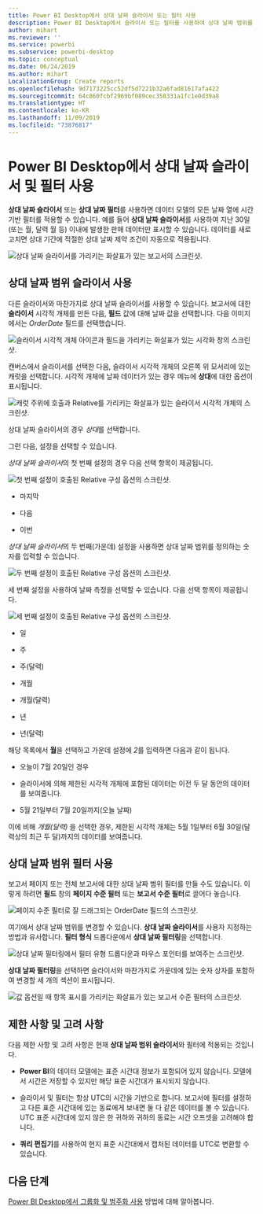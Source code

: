 ```yaml
---
title: Power BI Desktop에서 상대 날짜 슬라이서 또는 필터 사용
description: Power BI Desktop에서 슬라이서 또는 필터를 사용하여 상대 날짜 범위를 제한하는 방법을 알아봅니다.
author: mihart
ms.reviewer: ''
ms.service: powerbi
ms.subservice: powerbi-desktop
ms.topic: conceptual
ms.date: 06/24/2019
ms.author: mihart
LocalizationGroup: Create reports
ms.openlocfilehash: 9d7173225cc52df5d7221b32a6fad81617afa422
ms.sourcegitcommit: 64c860fcbf2969bf089cec358331a1fc1e0d39a8
ms.translationtype: HT
ms.contentlocale: ko-KR
ms.lasthandoff: 11/09/2019
ms.locfileid: "73876817"
---
```

# <a name="use-a-relative-date-slicer-and-filter-in-power-bi-desktop"></a>Power BI Desktop에서 상대 날짜 슬라이서 및 필터 사용

**상대 날짜 슬라이서** 또는 **상대 날짜 필터**를 사용하면 데이터 모델의 모든 날짜 열에 시간 기반 필터를 적용할 수 있습니다. 예를 들어 **상대 날짜 슬라이서**를 사용하여 지난 30일(또는 월, 달력 월 등) 이내에 발생한 판매 데이터만 표시할 수 있습니다. 데이터를 새로 고치면 상대 기간에 적절한 상대 날짜 제약 조건이 자동으로 적용됩니다.

![상대 날짜 슬라이서를 가리키는 화살표가 있는 보고서의 스크린샷.](media/desktop-slicer-filter-date-range/relative-date-range-slicer-filter-01.png)

## <a name="use-the-relative-date-range-slicer"></a>상대 날짜 범위 슬라이서 사용

다른 슬라이서와 마찬가지로 상대 날짜 슬라이서를 사용할 수 있습니다. 보고서에 대한 **슬라이서** 시각적 개체를 만든 다음, **필드** 값에 대해 날짜 값을 선택합니다. 다음 이미지에서는 *OrderDate* 필드를 선택했습니다.

![슬라이서 시각적 개체 아이콘과 필드을 가리키는 화살표가 있는 시각화 창의 스크린샷.](media/desktop-slicer-filter-date-range/relative-date-range-slicer-filter-02.png)

캔버스에서 슬라이서를 선택한 다음, 슬라이서 시각적 개체의 오른쪽 위 모서리에 있는 캐럿을 선택합니다. 시각적 개체에 날짜 데이터가 있는 경우 메뉴에 **상대**에 대한 옵션이 표시됩니다.

![캐럿 주위에 호출과 Relative를 가리키는 화살표가 있는 슬라이서 시각적 개체의 스크린샷.](media/desktop-slicer-filter-date-range/relative-date-range-slicer-filter-03.png)

상대 날짜 슬라이서의 경우 *상대*를 선택합니다.

그런 다음, 설정을 선택할 수 있습니다.

*상대 날짜 슬라이서*의 첫 번째 설정의 경우 다음 선택 항목이 제공됩니다.

![첫 번째 설정이 호출된 Relative 구성 옵션의 스크린샷.](media/desktop-slicer-filter-date-range/relative-date-range-slicer-filter-04.png)

* 마지막

* 다음

* 이번

*상대 날짜 슬라이서*의 두 번째(가운데) 설정을 사용하면 상대 날짜 범위를 정의하는 숫자를 입력할 수 있습니다.

![두 번째 설정이 호출된 Relative 구성 옵션의 스크린샷.](media/desktop-slicer-filter-date-range/relative-date-range-slicer-filter-04a.png)

세 번째 설정을 사용하여 날짜 측정을 선택할 수 있습니다. 다음 선택 항목이 제공됩니다.

![세 번째 설정이 호출된 Relative 구성 옵션의 스크린샷.](media/desktop-slicer-filter-date-range/relative-date-range-slicer-filter-05.png)

* 일

* 주

* 주(달력)

* 개월

* 개월(달력)

* 년

* 년(달력)

해당 목록에서 **월**을 선택하고 가운데 설정에 *2*를 입력하면 다음과 같이 됩니다.

* 오늘이 7월 20일인 경우

* 슬라이서에 의해 제한된 시각적 개체에 포함된 데이터는 이전 두 달 동안의 데이터를 보여줍니다.

* 5월 21일부터 7월 20일까지(오늘 날짜)

이에 비해 *개월(달력)* 을 선택한 경우, 제한된 시각적 개체는 5월 1일부터 6월 30일(달력상의 최근 두 달)까지의 데이터를 보여줍니다.

## <a name="using-the-relative-date-range-filter"></a>상대 날짜 범위 필터 사용

보고서 페이지 또는 전체 보고서에 대한 상대 날짜 범위 필터를 만들 수도 있습니다. 이렇게 하려면 **필드** 창의 **페이지 수준 필터** 또는 **보고서 수준 필터**로 끌어다 놓습니다.

![페이지 수준 필터로 잘 드래그되는 OrderDate 필드의 스크린샷.](media/desktop-slicer-filter-date-range/relative-date-range-slicer-filter-06.png)

여기에서 상대 날짜 범위를 변경할 수 있습니다. **상대 날짜 슬라이서**를 사용자 지정하는 방법과 유사합니다. **필터 형식** 드롭다운에서 **상대 날짜 필터링**을 선택합니다.

![상대 날짜 필터링에서 필터 유형 드롭다운과 마우스 포인터를 보여주는 스크린샷.](media/desktop-slicer-filter-date-range/relative-date-range-slicer-filter-07.png)

**상대 날짜 필터링**을 선택하면 슬라이서와 마찬가지로 가운데에 있는 숫자 상자를 포함하여 변경할 세 개의 섹션이 표시됩니다.

![값 옵션일 때 항목 표시를 가리키는 화살표가 있는 보고서 수준 필터의 스크린샷.](media/desktop-slicer-filter-date-range/relative-date-range-slicer-filter-08.png)

## <a name="limitations-and-considerations"></a>제한 사항 및 고려 사항

다음 제한 사항 및 고려 사항은 현재 **상대 날짜 범위 슬라이서**와 필터에 적용되는 것입니다.

* **Power BI**의 데이터 모델에는 표준 시간대 정보가 포함되어 있지 않습니다. 모델에서 시간은 저장할 수 있지만 해당 표준 시간대가 표시되지 않습니다.

* 슬라이서 및 필터는 항상 UTC의 시간을 기반으로 합니다. 보고서에 필터를 설정하고 다른 표준 시간대에 있는 동료에게 보내면 둘 다 같은 데이터를 볼 수 있습니다. UTC 표준 시간대에 있지 않은 한 귀하와 귀하의 동료는 시간 오프셋을 고려해야 합니다.

* **쿼리 편집기**를 사용하여 현지 표준 시간대에서 캡처된 데이터를 UTC로 변환할 수 있습니다.

## <a name="next-steps"></a>다음 단계

[Power BI Desktop에서 그룹화 및 범주화 사용](../desktop-grouping-and-binning.md) 방법에 대해 알아봅니다.
